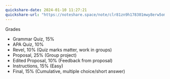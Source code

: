 ```yaml
---
quickshare-date: 2024-01-10 11:27:21
quickshare-url: "https://noteshare.space/note/clr81zn9h178301mwy8erw5om#X6Rnp/iaP9FD496EUHSMOsiF47ok0vxecpfLDzGoGNI"
---
```

Grades
- Grammar Quiz, 15%
- APA Quiz, 10%
- Revel, 10% (Quiz marks matter, work in groups)
- Proposal, 25% (Group project)
- Edited Proposal, 10% (Feedback from proposal)
- Instructions, 15% (Easy)
- Final, 15% (Cumulative, multiple choice/short answer)
